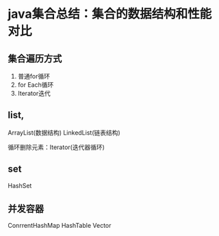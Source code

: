 # java集合总结：集合的数据结构和性能对比

## 集合遍历方式
1. 普通for循环
2. for Each循环
4. Iterator迭代

## list,
ArrayList(数据结构)
LinkedList(链表结构)

循环删除元素：Iterator(迭代器循环)

## set
HashSet

## 并发容器
ConrrentHashMap
HashTable
Vector



